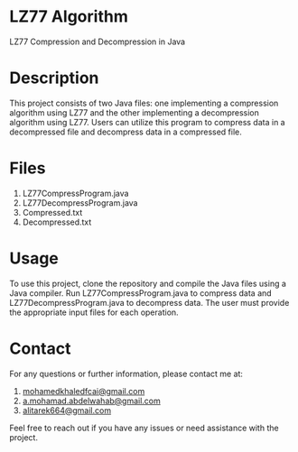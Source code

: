 # LZ77 Algorithm
LZ77 Compression and Decompression in Java
# Description
This project consists of two Java files: one implementing a compression algorithm using LZ77 and the other implementing a decompression algorithm using LZ77. Users can utilize this program to compress data in a decompressed file and decompress data in a compressed file.
# Files
1. LZ77CompressProgram.java
2. LZ77DecompressProgram.java
3. Compressed.txt
4. Decompressed.txt
# Usage
To use this project, clone the repository and compile the Java files using a Java compiler. Run LZ77CompressProgram.java to compress data and LZ77DecompressProgram.java to decompress data. The user must provide the appropriate input files for each operation.
# Contact
For any questions or further information, please contact me at: 
1. mohamedkhaledfcai@gmail.com
2. a.mohamad.abdelwahab@gmail.com
3. alitarek664@gmail.com

Feel free to reach out if you have any issues or need assistance with the project.
